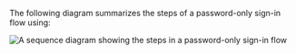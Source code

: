 The following diagram summarizes the steps of a password-only sign-in flow using:

<div class="full">

![A sequence diagram showing the steps in a password-only sign-in flow](/img/oie-embedded-sdk/oie-embedded-dotnet-sign-in-pwd-only-flow-diagram.png)

<!--
   Source image: https://www.figma.com/file/YH5Zhzp66kGCglrXQUag2E/%F0%9F%93%8A-Updated-Diagrams-for-Dev-Docs?type=design&node-id=4341-21252&mode=design&t=e5J2RTLV0JkcOFHo-11  oie-embedded-dotnet-sign-in-pwd-only-flow-diagram
-->

</div>
